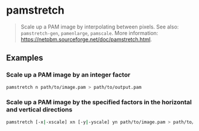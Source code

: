# pamstretch

> Scale up a PAM image by interpolating between pixels. See also: `pamstretch-gen`, `pamenlarge`, `pamscale`. More information: <https://netpbm.sourceforge.net/doc/pamstretch.html>.

## Examples

### Scale up a PAM image by an integer factor

```bash
pamstretch n path/to/image.pam > path/to/output.pam
```

### Scale up a PAM image by the specified factors in the horizontal and vertical directions

```bash
pamstretch [-x|-xscale] xn [-y|-yscale] yn path/to/image.pam > path/to/output.pam
```
